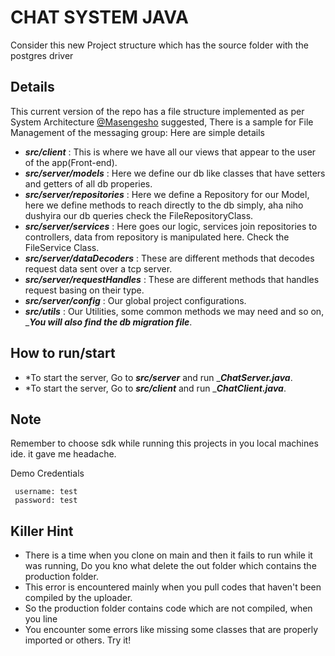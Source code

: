 # CHAT SYSTEM JAVA
Consider this new Project structure which has the source folder with the postgres driver

## Details

This current version of the repo has a file structure implemented as per System Architecture [@Masengesho](https://github.com/donatien2020) suggested,
There is a sample for File Management of the messaging group:
Here are simple details

* ***src/client*** : This is where we have all our views that appear to the user of the app(Front-end).
* ***src/server/models*** : Here we define our db like classes that have setters and getters of all db properies.
* ***src/server/repositories*** : Here we define a Repository for our Model, here we define methods to reach directly to the db simply, aha niho dushyira our db queries check the FileRepositoryClass.
* ***src/server/services*** : Here goes our logic, services join repositories to controllers, data from repository is manipulated here.  Check the FileService  Class. 
* ***src/server/dataDecoders*** : These are different methods that decodes request data sent over a tcp server.
* ***src/server/requestHandles*** : These are different methods that handles request basing on their type.
* ***src/server/config*** : Our global project configurations.
* ***src/utils*** : Our Utilities, some common methods we may need and so on, ____You will also find the db migration file___.

## How to run/start
* *To start the server, Go to ***src/server*** and run ____ChatServer.java___.
* *To start the server, Go to ***src/client*** and run ____ChatClient.java___.
## Note
Remember to choose sdk while running this projects in you local machines ide. it gave me headache.

Demo Credentials
```
 username: test
 password: test
```
## Killer Hint
* There is a time when you clone on main and then it fails to run while it was running, Do you kno what delete the out folder which contains the production folder.
* This error is encountered mainly when you pull codes that haven't been compiled by the uploader. 
* So the production folder contains code which are not compiled, when you line 
* You encounter some errors like missing some classes that are properly imported or others. Try it!
